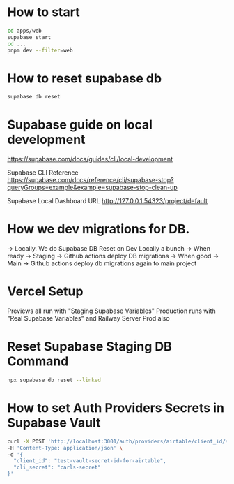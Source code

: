 # How to start

```bash
cd apps/web
supabase start
cd ...
pnpm dev --filter=web
```

# How to reset supabase db

```bash
supabase db reset
```
  
# Supabase guide on local development

https://supabase.com/docs/guides/cli/local-development

Supabase CLI Reference
https://supabase.com/docs/reference/cli/supabase-stop?queryGroups=example&example=supabase-stop-clean-up

Supabase Local Dashboard URL
http://127.0.0.1:54323/project/default

# How we dev migrations for DB.

-> Locally. We do Supabase DB Reset on Dev Locally a bunch
-> When ready -> Staging -> Github actions deploy DB migrations
-> When good -> Main -> Github actions deploy db migrations again to main project

# Vercel Setup

Previews all run with "Staging Supabase Variables"
Production runs with "Real Supabase Variables" and Railway Server Prod also

# Reset Supabase Staging DB Command

```bash
npx supabase db reset --linked
```

# How to set Auth Providers Secrets in Supabase Vault

```bash
curl -X POST 'http://localhost:3001/auth/providers/airtable/client_id/set' \
-H 'Content-Type: application/json' \
-d '{
  "client_id": "test-vault-secret-id-for-airtable",
  "cli_secret": "carls-secret"
}'
```
